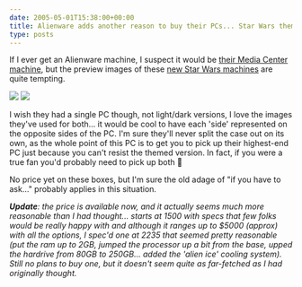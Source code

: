 ```yaml
---
date: 2005-05-01T15:38:00+00:00
title: Alienware adds another reason to buy their PCs... Star Wars themed PCs
type: posts
---
```

If I ever get an Alienware machine, I suspect it would be [their Media Center machine](http://www.alienware.com/dhs_main.aspx?from=Duncanma:dhs_pc_banner_468x60&cs=0), but the preview images of these [new Star Wars machines](http://www.alienware.com/Starwars_Pages/teaser.aspx?from=Duncanma:gaming_pc_banner_468x60&cs=0) are quite tempting.

[<img src="http://image.alienware.com/Images/newsletter_images/us_0405_starwars/dark_system.jpg" border="0" />](http://www.alienware.com/starwars_pages/awswaurora.aspx?from=Duncanma:gaming_pc_banner_468x60&cs=0)   [<img src="http://image.alienware.com/Images/newsletter_images/us_0405_starwars/light_system.jpg" border="0" />](http://www.alienware.com/starwars_pages/awswaurora.aspx?from=Duncanma:gaming_pc_banner_468x60&cs=0)

I wish they had a single PC though, not light/dark versions, I love the images they've used for both... it would be cool to have each 'side' represented on the opposite sides of the PC. I'm sure they'll never split the case out on its own, as the whole point of this PC is to get you to pick up their highest-end PC just because you can't resist the themed version. In fact, if you were a true fan you'd probably need to pick up both 🙂

No price yet on these boxes, but I'm sure the old adage of "if you have to ask..." probably applies in this situation.

_**Update**: the price is available now, and it actually seems much more reasonable than I had thought... starts at 1500 with specs that few folks would be really happy with and although it ranges up to $5000 (approx) with all the options, I spec'd one at 2235 that seemed pretty reasonable (put the ram up to 2GB, jumped the processor up a bit from the base, upped the hardrive from 80GB to 250GB... added the 'alien ice' cooling system). Still no plans to buy one, but it doesn't seem quite as far-fetched as I had originally thought._
